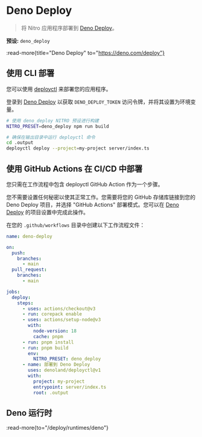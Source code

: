 # Deno Deploy

> 将 Nitro 应用程序部署到 [Deno Deploy](https://deno.com/deploy)。

**预设:** `deno_deploy`

:read-more{title="Deno Deploy" to="https://deno.com/deploy"}

## 使用 CLI 部署

您可以使用 [deployctl](https://deno.com/deploy/docs/deployctl) 来部署您的应用程序。

登录到 [Deno Deploy](https://dash.deno.com/account#access-tokens) 以获取 `DENO_DEPLOY_TOKEN` 访问令牌，并将其设置为环境变量。

```bash
# 使用 deno_deploy NITRO 预设进行构建
NITRO_PRESET=deno_deploy npm run build

# 确保在输出目录中运行 deployctl 命令
cd .output
deployctl deploy --project=my-project server/index.ts
```

## 使用 GitHub Actions 在 CI/CD 中部署

您只需在工作流程中包含 deployctl GitHub Action 作为一个步骤。

您不需要设置任何秘密以使其正常工作。您需要将您的 GitHub 存储库链接到您的 Deno Deploy 项目，并选择 "GitHub Actions" 部署模式。您可以在 [Deno Deploy](https://dash.deno.com) 的项目设置中完成此操作。

在您的 `.github/workflows` 目录中创建以下工作流程文件：

```yaml [.github/workflows/deno_deploy.yml]
name: deno-deploy

on:
  push:
    branches:
      - main
  pull_request:
    branches:
      - main

jobs:
  deploy:
    steps:
      - uses: actions/checkout@v3
      - run: corepack enable
      - uses: actions/setup-node@v3
        with:
          node-version: 18
          cache: pnpm
      - run: pnpm install
      - run: pnpm build
        env:
          NITRO_PRESET: deno_deploy
      - name: 部署到 Deno Deploy
        uses: denoland/deployctl@v1
        with:
          project: my-project
          entrypoint: server/index.ts
          root: .output
```

## Deno 运行时

:read-more{to="/deploy/runtimes/deno"}

